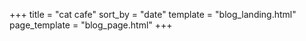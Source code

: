 +++
title = "cat cafe"
sort_by = "date"
template = "blog_landing.html"
page_template = "blog_page.html"
+++